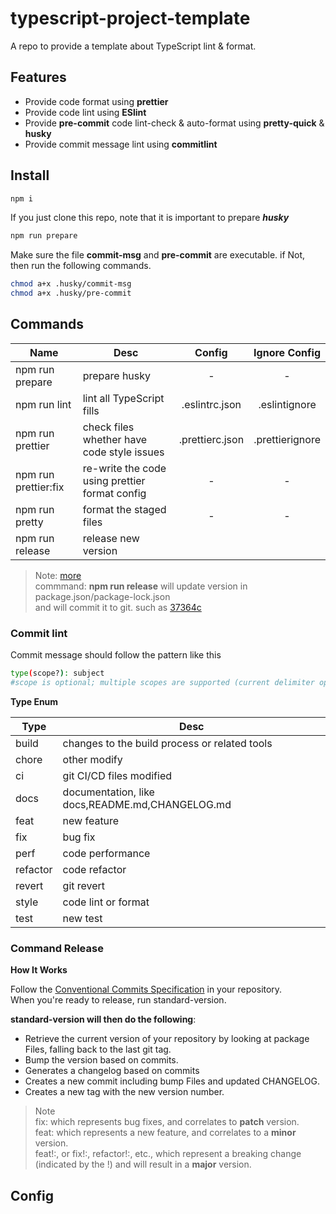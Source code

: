 # typescript-project-template

A repo to provide a template about TypeScript lint &amp; format.

## Features

- Provide code format using **prettier**
- Provide code lint using **ESlint**
- Provide **pre-commit** code lint-check & auto-format using **pretty-quick** & **husky**
- Provide commit message lint using **commitlint**

## Install

```sh
npm i
```

If you just clone this repo, note that it is important to prepare **_husky_**

```sh
npm run prepare
```

Make sure the file **commit-msg** and **pre-commit** are executable.
if Not, then run the following commands.

```sh
chmod a+x .husky/commit-msg
chmod a+x .husky/pre-commit
```

## Commands

| Name                 | Desc                                           |     Config      |  Ignore Config  |
| -------------------- | ---------------------------------------------- | :-------------: | :-------------: |
| npm run prepare      | prepare husky                                  |        -        |        -        |
| npm run lint         | lint all TypeScript fills                      | .eslintrc.json  |  .eslintignore  |
| npm run prettier     | check files whether have code style issues     | .prettierc.json | .prettierignore |
| npm run prettier:fix | re-write the code using prettier format config |        -        |        -        |
| npm run pretty       | format the staged files                        |        -        |        -        |
| npm run release      | release new version                            |                 |                 |

> Note: [more](#command-release)  
> commmand: **npm run release** will update version in package.json/package-lock.json  
> and will commit it to git. such as [37364c](https://github.com/sanjayheaven/typescript-project-template/commit/37364c602e5209b6ccb3f5cc466cb92ac2fa19d9)

### Commit lint

Commit message should follow the pattern like this

```sh
type(scope?): subject
#scope is optional; multiple scopes are supported (current delimiter options: "/", "\" and ",")
```

**Type Enum**

| Type     | Desc                                            |
| -------- | ----------------------------------------------- |
| build    | changes to the build process or related tools   |
| chore    | other modify                                    |
| ci       | git CI/CD files modified                        |
| docs     | documentation, like docs,README.md,CHANGELOG.md |
| feat     | new feature                                     |
| fix      | bug fix                                         |
| perf     | code performance                                |
| refactor | code refactor                                   |
| revert   | git revert                                      |
| style    | code lint or format                             |
| test     | new test                                        |

### Command Release

**How It Works**

Follow the [Conventional Commits Specification](https://github.com/conventional-changelog/standard-version#:~:text=Conventional%20Commits%20Specification) in your repository.  
When you're ready to release, run standard-version.

**standard-version will then do the following**:

- Retrieve the current version of your repository by looking at package Files, falling back to the last git tag.
- Bump the version based on commits.
- Generates a changelog based on commits
- Creates a new commit including bump Files and updated CHANGELOG.
- Creates a new tag with the new version number.

> Note  
> fix: which represents bug fixes, and correlates to **patch** version.  
> feat: which represents a new feature, and correlates to a **minor** version.  
> feat!:, or fix!:, refactor!:, etc., which represent a breaking change (indicated by the !) and will result in a **major** version.

## Config
